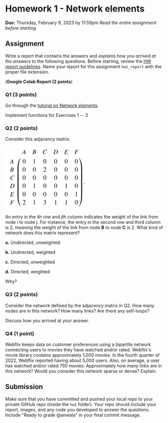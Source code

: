 # Homework 1 - Network elements
**Due:** Thursday, February 9, 2023 by 11:59pm
 *Read the entire assignment before starting.*

## Assignment

Write a report that contains the answers and *explains how you arrived at the answers* to the following questions. Before starting, review the [HW report guidelines](https://github.com/anwala/teaching-network-science/blob/main/spring-2023/homework/hw0/README.md).  Name your report for this assignment `hw1_report` with the proper file extension.

(**Google Colab Report (2 points**)

### Q1 (3 points)

Go through the [tutorial on Network elements](https://github.com/anwala/teaching-network-science/blob/main/spring-2023/week-2/data_340_02_s23_mod_02_network_elements.ipynb).

Implement functions for Exercises 1 -- 3    
    
### Q2 (2 points)

Consider this adjacency matrix.

<img src="adj_mat.png" alt="Ajacency matrix for hw1 Q2" height="200"><br/>

An entry in the *i*th row and *j*th column indicates the weight of the link from node i to node j. For instance, the entry in the second row and third column is 2, meaning the weight of the link from node **B** to node **C** is 2. What kind of network does this matrix represent?

**a.** Undirected, unweighted

**b.** Undirected, weighted

**c.** Directed, unweighted

**d.** Directed, weighted

Why?

### Q3 (2 points)

Consider the network defined by the adjacency matrix in Q2. How many nodes are in this network? How many links? Are there any self-loops?

Discuss how you arrived at your answer.

### Q4 (1 point)

Webflix keeps data on customer preferences using a bipartite network connecting users to movies they have watched and/or rated. Webflix's movie library contains approximately 1,000 movies. In the fourth quarter of 2022, Webflix reported having about 5,000 users. Also, on average, a user has watched and/or rated 750 movies. Approximately how many links are in this network? Would you consider this network sparse or dense? Explain.

## Submission

Make sure that you have committed and pushed your local repo to your private GitHub repo (inside the `hw1` folder).  Your repo should include your report, images, and any code you developed to answer the questions.  Include "Ready to grade @anwala" in your final commit message. 
